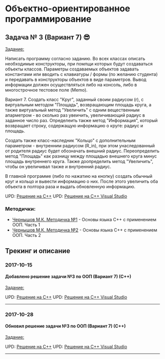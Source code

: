 # Объектно-ориентированное программирование

## Задача № 3 (Вариант 7) :sunglasses:

[Задание:](./OOP/lab03/%D0%97%D0%B0%D0%B4%D0%B0%D0%BD%D0%B8%D0%B503.txt)

Написать программу согласно заданию. Во всех классах описать необходимые конструкторы, при помлщи которых будут создаваться объекты классов. Параметры создаваемых объектов задавать константами или вводить с клавиатуры / формы (по желанию студента) и передавать в конструкторы объектов в виде параметров. Вывод информации должен осуществляться либо на консоль, либо в многострочное тестовое поле (Memo).

Вариант 7. Создать класс "Круг", заданный своим радиусом (r), с виртуальным методом "Площадь", возвращающим площадь круга, а также виртуальный метод "Увеличить" с одним вещественным апарметром - во сколько раз увеичить, увеличивающий радиус в заданное число раз. Определеить также метод "Информация", который возвращает строку, содержащую информацию о круге: радиус и площадь.

Создать также класс-наследник "Кольцо" с дополнительным параметром - внутренним радиусом (R_in), при этом унаследованный от родителя радиус будет обозначать внешний радиус. Переопределить метод "Площадь" как разницу между площадью внешнего круга минус площадь внутреннего круга. Также доопределить метод "Увеличить", чтобы он увеличивал также и внутренний радиус.

В главной программе (либо по нажатию на кнопку) создать обычный круг и кольцо и вывести информацию о них. После этого увеличить оба объекта в полтора раза и выдать обновленную информацию.

UPD: [Решение на С++](./OOP/lab03/c%2B%2B/main.cpp)
UPD: [Решение на С++ Visual Studio](./OOP/lab03/c%2B%2BVS)

### Методички:
- [Чернышов М.К. Методичка №1](https://cloud.mail.ru/public/MHuZ/KoQVWrJGw) - Основы языка C++ с применением ООП. Часть 1
- [Чернышов М.К. Методичка №2](https://cloud.mail.ru/public/4oma/9qFewBLvP) - Основы языка C++ с применением ООП. Часть 2

## Трекинг и описание


### 2017-10-15
#### Добавлено решение задачи №3 по ООП (Вариант 7) (С++)
[Задание:](./OOP/lab03/%D0%97%D0%B0%D0%B4%D0%B0%D0%BD%D0%B8%D0%B503.txt)

UPD: [Решение на С++](./OOP/lab03/c%2B%2B/main.cpp)
UPD: [Решение на С++ Visual Studio](./OOP/lab03/c%2B%2BVS)

-------


### 2017-10-28
#### Обновил решение задачи №3 по ООП (Вариант 7) (С++)
[Задание:](./OOP/lab03/%D0%97%D0%B0%D0%B4%D0%B0%D0%BD%D0%B8%D0%B503.txt)

UPD: [Решение на С++](./OOP/lab03/c%2B%2B/main.cpp)
UPD: [Решение на С++ Visual Studio](./OOP/lab03/c%2B%2BVS)

-------
